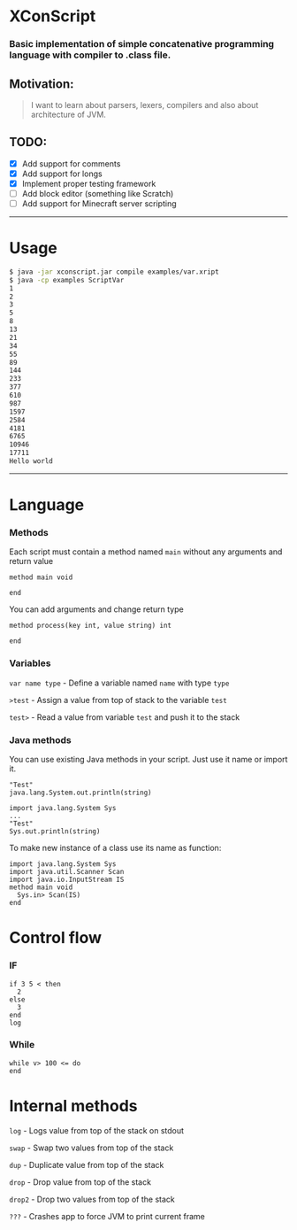 # XConScript
### Basic implementation of simple concatenative programming language with compiler to .class file.
## Motivation:
> I want to learn about parsers, lexers, compilers and also about architecture of JVM.

## TODO:
 - [x] Add support for comments
 - [x] Add support for longs
 - [x] Implement proper testing framework
 - [ ] Add block editor (something like Scratch)
 - [ ] Add support for Minecraft server scripting

---

# Usage

```bash
$ java -jar xconscript.jar compile examples/var.xript
$ java -cp examples ScriptVar
1
2
3
5
8
13
21
34
55
89
144
233
377
610
987
1597
2584
4181
6765
10946
17711
Hello world
```

---

# Language

### Methods
Each script must contain a method named `main` without any arguments and return value
```
method main void

end
```
You can add arguments and change return type
```
method process(key int, value string) int

end
```

### Variables
`var name type` - Define a variable named `name` with type `type`

`>test` - Assign a value from top of stack to the variable `test`

`test>` - Read a value from variable `test` and push it to the stack

### Java methods
You can use existing Java methods in your script. Just use it name or import it.

```
"Test"
java.lang.System.out.println(string)
```
```
import java.lang.System Sys
...
"Test"
Sys.out.println(string)
```

To make new instance of a class use its name as function:
```
import java.lang.System Sys
import java.util.Scanner Scan
import java.io.InputStream IS
method main void
  Sys.in> Scan(IS)
end
```

# Control flow

### IF
```
if 3 5 < then
  2
else
  3
end
log
```

### While
```
while v> 100 <= do
end
```

# Internal methods
`log` - Logs value from top of the stack on stdout

`swap` - Swap two values from top of the stack

`dup` - Duplicate value from top of the stack

`drop` - Drop value from top of the stack

`drop2` - Drop two values from top of the stack

`???` - Crashes app to force JVM to print current frame